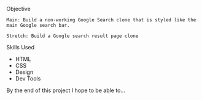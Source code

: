 Objective

    Main: Build a non-working Google Search clone that is styled like the main Google search bar. 

    Stretch: Build a Google search result page clone

Skills Used

* HTML
* CSS
* Design
* Dev Tools

By the end of this project I hope to be able to...

